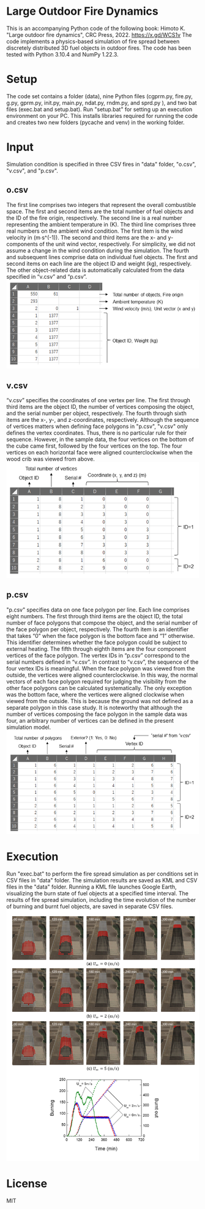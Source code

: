 # Large Outdoor Fire Dynamics
This is an accompanying Python code of the following book:
Himoto K. "Large outdoor fire dynamics", CRC Press, 2022.
https://x.gd/WCS1v
The code implements a physics-based simulation of fire spread between discretely distributed 3D fuel objects in outdoor fires. The code has been tested with Python 3.10.4 and NumPy 1.22.3. 

# Setup
The code set contains a folder (data), nine Python files (cgprm.py, fire.py, g.py, gprm.py, init.py, main.py, ndat.py, rndm.py, and sprd.py ), and two bat files (exec.bat and setup.bat).
Run "setup.bat" for setting up an execution environment on your PC. 
This installs libraries required for running the code and creates two new folders (pycache and venv) in the working folder. 

# Input
Simulation condition is specified in three CSV fires in "data" folder, "o.csv", "v.csv", and "p.csv".

## o.csv
The first line comprises two integers that represent the overall combustible space. The first and second items are the total number of fuel objects and the ID of the fire origin, respectively.
The second line is a real number representing the ambient temperature in (K).
The third line comprises three real numbers on the ambient wind condition. The first item is the wind velocity in (m∙s^(-1)). 
The second and third items are the x- and y- components of the unit wind vector, respectively. 
For simplicity, we did not assume a change in the wind condition during the simulation. 
The fourth and subsequent lines comprise data on individual fuel objects. The first and second items on each line are the object ID and weight (kg), respectively.
The other object-related data is automatically calculated from the data specified in “v.csv” and “p.csv”.
![o.csv](./img/o_csv.png)

## v.csv
“v.csv” specifies the coordinates of one vertex per line. 
The first through third items are the object ID, the number of vertices composing the object, and the serial number per object, respectively. 
The fourth through sixth items are the x-, y-, and z-coordinates, respectively. 
Although the sequence of vertices matters when defining face polygons in "p.csv", "v.csv" only defines the vertex coordinates. 
Thus, there is no particular rule for their sequence. 
However, in the sample data, the four vertices on the bottom of the cube came first, followed by the four vertices on the top. 
The four vertices on each horizontal face were aligned counterclockwise when the wood crib was viewed from above.
![v.csv](./img/v_csv.png)

## p.csv
"p.csv" specifies data on one face polygon per line. 
Each line comprises eight numbers. 
The first through third items are the object ID, the total number of face polygons that compose the object, and the serial number of the face polygon per object, respectively. 
The fourth item is an identifier that takes “0” when the face polygon is the bottom face and “1” otherwise. 
This identifier determines whether the face polygon could be subject to external heating. 
The fifth through eighth items are the four component vertices of the face polygon.
The vertex IDs in “p.csv” correspond to the serial numbers defined in “v.csv”. 
In contrast to “v.csv”, the sequence of the four vertex IDs is meaningful. 
When the face polygon was viewed from the outside, the vertices were aligned counterclockwise. 
In this way, the normal vectors of each face polygon required for judging the visibility from the other face polygons can be calculated systematically. 
The only exception was the bottom face, where the vertices were aligned clockwise when viewed from the outside. 
This is because the ground was not defined as a separate polygon in this case study. 
It is noteworthy that although the number of vertices composing the face polygon in the sample data was four, an arbitrary number of vertices can be defined in the present simulation model. 
![p.csv](./img/p_csv.png)

# Execution 
Run "exec.bat" to perform the fire spread simulation as per conditions set in CSV files in "data" folder. 
The simulation results are saved as KML and CSV files in the "data" folder. 
Running a KML file launches Google Earth, visualizing the burn state of fuel objects at a specified time interval. 
The results of fire spread simulation, including the time evolution of the number of burning and burnt fuel objects, are saved in separate CSV files. 
![simulation result](./img/result.png)

# License
MIT
